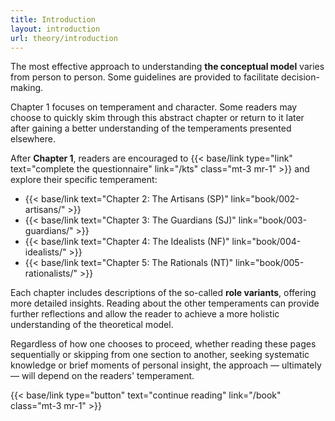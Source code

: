 ```yaml
---
title: Introduction
layout: introduction
url: theory/introduction
---
```


The most effective approach to understanding **the conceptual model** varies from person to person. Some guidelines are provided to facilitate decision-making.

Chapter 1 focuses on temperament and character. Some readers may choose to quickly skim through this abstract chapter or return to it later after gaining a better understanding of the temperaments presented elsewhere.

After **Chapter 1**, readers are encouraged to {{< base/link type="link" text="complete the questionnaire" link="/kts" class="mt-3 mr-1" >}} and explore their specific temperament:

- {{< base/link text="Chapter 2: The Artisans (SP)" link="book/002-artisans/" >}}
- {{< base/link text="Chapter 3: The Guardians (SJ)" link="book/003-guardians/" >}}
- {{< base/link text="Chapter 4: The Idealists (NF)" link="book/004-idealists/" >}}
- {{< base/link text="Chapter 5: The Rationals (NT)" link="book/005-rationalists/" >}}

Each chapter includes descriptions of the so-called **role variants**, offering more detailed insights. Reading about the other temperaments can provide further reflections and allow the reader to achieve a more holistic understanding of the theoretical model.

Regardless of how one chooses to proceed, whether reading these pages sequentially or skipping from one section to another, seeking systematic knowledge or brief moments of personal insight, the approach — ultimately — will depend on the readers' temperament.

{{< base/link type="button" text="continue reading" link="/book" class="mt-3 mr-1" >}}